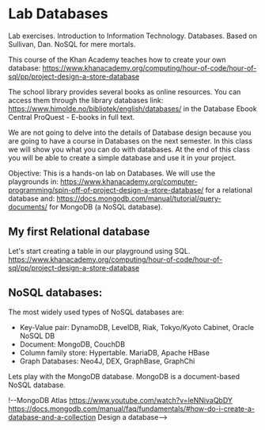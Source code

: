 # Lab Databases
Lab exercises. Introduction to Information Technology. Databases. Based on Sullivan, Dan. NoSQL for mere mortals. 

This course of the Khan Academy teaches how to create your own database:
https://www.khanacademy.org/computing/hour-of-code/hour-of-sql/pp/project-design-a-store-database

The school library provides several books as online resources. You can access them through the library databases link: https://www.himolde.no/bibliotek/english/databases/ in the Database Ebook Central ProQuest - E-books in full text. 

We are not going to delve into the details of Database design because you are going to have a course in Databases on the next semester. In this class we will show you what you can do with databases. At the end of this class you will be able to create a simple database and use it in your project.

Objective: This is a hands-on lab on Databases. We will use the playgrounds in:
https://www.khanacademy.org/computer-programming/spin-off-of-project-design-a-store-database/
for a relational database and:
https://docs.mongodb.com/manual/tutorial/query-documents/
for MongoDB (a NoSQL database).

## My first Relational database
Let's start creating a table in our playground using SQL.
https://www.khanacademy.org/computing/hour-of-code/hour-of-sql/pp/project-design-a-store-database


## NoSQL databases:
The most widely used types of NoSQL databases are:
- Key-Value pair: DynamoDB, LevelDB, Riak, Tokyo/Kyoto Cabinet, Oracle NoSQL DB
- Document: MongoDB, CouchDB
- Column family store: Hypertable. MariaDB, Apache HBase
- Graph Databases: Neo4J, DEX, GraphBase, GraphChi

Lets play with the MongoDB database. MongoDB is a document-based NoSQL database.

<!--### Key-Value pair databases
Introduction to the technology: explain the data model (what makes all the systems in the class similar)-->
<!--Gives an assessment of the types of workloads for which it is and is not well-suited.-->
<!--Compares several of the specific products in the class, contrasting the things that are different between systems.-->

!--MongoDB Atlas https://www.youtube.com/watch?v=leNNivaQbDY
https://docs.mongodb.com/manual/faq/fundamentals/#how-do-i-create-a-database-and-a-collection
Design a database-->

